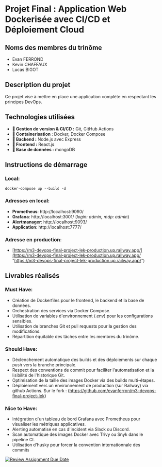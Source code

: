 
# Projet Final : Application Web Dockerisée avec CI/CD et Déploiement Cloud  

## Noms des membres du trinôme  
- Evan FERROND 
- Kevin CHAFFAUX 
- Lucas BIGOT 

## Description du projet 
 Ce projet vise à mettre en place une application complète en respectant les principes DevOps.

## Technologies utilisées 
 - **📌 Gestion de version & CI/CD :** Git, GitHub Actions 
 - **📌 Containerisation :** Docker, Docker Compose 
 - **📌 Backend :** Node.js avec Express
 - **📌 Frontend :** React.js
 - **📌 Base de données :** mongoDB

## Instructions de démarrage 

### Local:
    docker-compose up --build -d
    
### Adresses en local:
- **Prometheus**: http://localhost:9090/
- **Grafana**: http://localhost:3001/ (*login: admin, mdp: admin*)
- **Alertmanager**: http://localhost:9093/
- **Application**: http://localhost:7777/

### Adresse en production:
- [https://m3-devops-final-project-lek-production.up.railway.app/](https://m3-devops-final-project-lek-production.up.railway.app/ "https://m3-devops-final-project-lek-production.up.railway.app/")

## Livrables réalisés
### Must Have:
-   Création de Dockerfiles pour le frontend, le backend et la base de données.
-   Orchestration des services via Docker Compose.
- Utilisation de variables d'environnement (.env) pour les configurations sensibles.
-  Utilisation de branches Git et pull requests pour la gestion des modifications.
-   Répartition équitable des tâches entre les membres du trinôme.
### Should Have:
- Déclenchement automatique des builds et des déploiements sur chaque push vers la branche principale.
- Respect des conventions de commit pour faciliter l'automatisation et la lisibilité de l'historique Git.
- Optimisation de la taille des images Docker via des builds multi-étapes.
- Déploiement vers un environnement de production (sur Railway) via github Actions. Sur le fork : (https://github.com/evanferron/m3-devops-final-project-lek)
### Nice to Have:
-   Intégration d'un tableau de bord Grafana avec Prometheus pour visualiser les métriques applicatives.
-   Alerting automatisé en cas d'incident via Slack ou Discord.
- Scan automatique des images Docker avec Trivy ou Snyk dans le pipeline CI.
- Utilisation d'husky pour forcer la convention internationnale des commits

[![Review Assignment Due Date](https://classroom.github.com/assets/deadline-readme-button-22041afd0340ce965d47ae6ef1cefeee28c7c493a6346c4f15d667ab976d596c.svg)](https://classroom.github.com/a/kycsoRcp)
